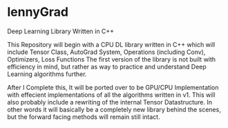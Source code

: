 # lennyGrad

Deep Learning Library Written in C++

This Repository will begin with a CPU DL library written in C++ which will include Tensor Class, AutoGrad System, Operations (including Conv), Optimizers, Loss Functions
The first version of the library is not built with efficiency in mind, but rather as way to practice and understand Deep Learning algorithms further.

After I Complete this, It will be ported over to be GPU/CPU Implementation with effecient implementations of all the algorithms written in v1. This will also probably include a rewriting of the internal Tensor Datastructure. In other words it will basically be a completely new library behind the scenes, but the forward facing methods will remain still intact. 
